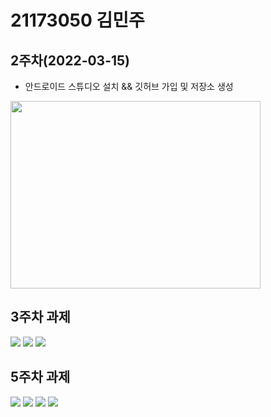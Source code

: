 # 21173050 김민주

## 2주차(2022-03-15)
- 안드로이드 스튜디오 설치 && 깃허브 가입 및 저장소 생성

<img width="400" height="300" src="./pic/2st.png"></img>

## 3주차 과제
<img width="" height="" src="./pic/3주차_메인.png"></img>
<img width="" height="" src="./pic/3주차_네이버.png"></img>
<img width="" height="" src="./pic/3주차_전화걸기.png"></img>

## 5주차 과제
<img width="" height="" src="./pic/a.png"></img>
<img width="" height="" src="./pic/m.png"></img>
<img width="" height="" src="./pic/실행화면1.png"></img>
<img width="" height="" src="./pic/실행화면2.png"></img>
